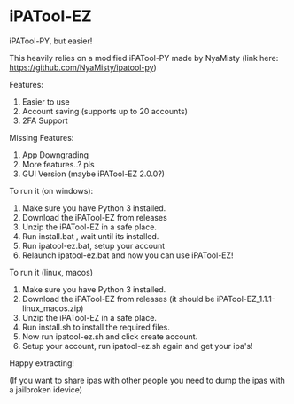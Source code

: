 # iPATool-EZ
 iPATool-PY, but easier!

This heavily relies on a modified iPATool-PY made by NyaMisty (link here: https://github.com/NyaMisty/ipatool-py)

Features:

1. Easier to use
2. Account saving (supports up to 20 accounts)
3. 2FA Support

Missing Features:

1. App Downgrading
2. More features..? pls
3. GUI Version (maybe iPATool-EZ 2.0.0?)

To run it (on windows):
1. Make sure you have Python 3 installed.
2. Download the iPATool-EZ from releases
3. Unzip the iPATool-EZ in a safe place.
4. Run install.bat , wait until its installed.
5. Run ipatool-ez.bat, setup your account
6. Relaunch ipatool-ez.bat and now you can use iPATool-EZ!

To run it (linux, macos)
1. Make sure you have Python 3 installed.
2. Download the iPATool-EZ from releases (it should be iPATool-EZ_1.1.1-linux_macos.zip)
3. Unzip the iPATool-EZ in a safe place.
4. Run install.sh to install the required files.
5. Now run ipatool-ez.sh and click create account.
6. Setup your account, run ipatool-ez.sh again and get your ipa's!

Happy extracting!

(If you want to share ipas with other people you need to dump the ipas with a jailbroken idevice)
